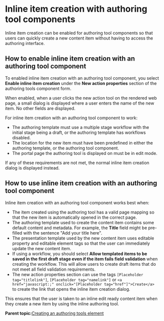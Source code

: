 # Inline item creation with authoring tool components 

Inline item creation can be enabled for authoring tool components so that users can quickly create a new content item without having to access the authoring interface.

## How to enable inline item creation with an authoring tool component

To enabled inline item creation with an authoring tool component, you select **Enable inline item creation** under the **New action properties** section of the authoring tools component form.

When enabled, when a user clicks the new action tool on the rendered web page, a small dialog is displayed where a user enters the name of the new item. No other fields are displayed.

For inline item creation with an authoring tool component to work:

-   The authoring template must use a multiple stage workflow with the initial stage being a draft, or the authoring template has workflows disabled.
-   The location for the new item must have been predefined in either the authoring template, or the authoring tool component.
-   The portal page the authoring tool is displayed on must be in edit mode.

If any of these requirements are not met, the normal inline item creation dialog is displayed instead.

## How to use inline item creation with an authoring tool component

Inline item creation with an authoring tool component works best when:

-   The item created using the authoring tool has a valid page mapping so that the new item is automatically opened in the correct page.
-   The authoring template used to create the content item contains some default content and metadata. For example, the **Title** field might be pre-filled with the sentence "Add your title here".
-   The presentation template used by the new content item uses editable property and editable element tags so that the user can immediately update the new content item.
-   If using a workflow, you should select **Allow templated items to be saved in the first draft stage even if the item fails field validation** when creating the workflow. This will allow users to create draft items that do not meet all field validation requirements.
-   The new action properties section can use the tags `[Placeholder tag="titlelink"]`, `[Placeholder tag="namelink"]` or `<a href="javascript:;" onclick="[Placeholder tag="href"]">Create</a>` to create the link that opens the inline item creation dialog.

This ensures that the user is taken to an inline edit ready content item when they create a new item by using the inline authoring tool.

**Parent topic:**[Creating an authoring tools element ](../panel_help/wcm_dev_elements_authoring-tools_using.md)

